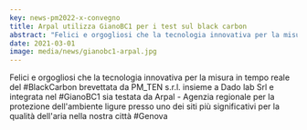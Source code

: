 ```yaml
---
key: news-pm2022-x-convegno
title: Arpal utilizza GianoBC1 per i test sul black carbon
abstract: "Felici e orgogliosi che la tecnologia innovativa per la misura in tempo reale del #BlackCarbon brevettata da PM_TEN s.r.l. insieme a Dado lab Srl e integrata nel #GianoBC1 sia testata da Arpal - Agenzia regionale per la protezione dell'ambiente ligure presso uno dei siti più significativi per la qualità dell'aria nella nostra città #Genova"
date: 2021-03-01
image: media/news/gianobc1-arpal.jpg
---
```


Felici e orgogliosi che la tecnologia innovativa per la misura in tempo reale del #BlackCarbon brevettata da PM_TEN s.r.l. insieme a Dado lab Srl e integrata nel #GianoBC1 sia testata da Arpal - Agenzia regionale per la protezione dell'ambiente ligure presso uno dei siti più significativi per la qualità dell'aria nella nostra città #Genova
